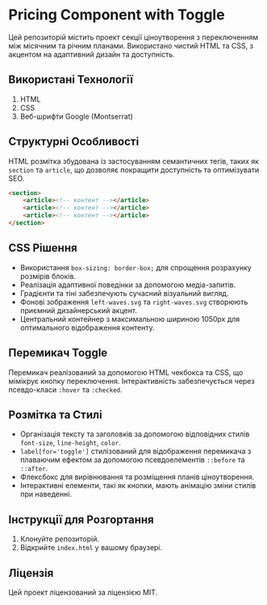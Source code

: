 # Pricing Component with Toggle

Цей репозиторій містить проект секції ціноутворення з переключенням між місячним та річним планами. Використано чистий HTML та CSS, з акцентом на адаптивний дизайн та доступність.

## Використані Технології

1. HTML
2. CSS
3. Веб-шрифти Google (Montserrat)

## Структурні Особливості

HTML розмітка збудована із застосуванням семантичних тегів, таких як `section` та `article`, що дозволяє покращити доступність та оптимізувати SEO.

```html
<section>
    <article><!-- контент --></article>
    <article><!-- контент --></article>
    <article><!-- контент --></article>
</section>
```
## CSS Рішення

- Використання `box-sizing: border-box;` для спрощення розрахунку розмірів блоків.
- Реалізація адаптивної поведінки за допомогою медіа-запитів.
- Градієнти та тіні забезпечують сучасний візуальний вигляд.
- Фонові зображення `left-waves.svg` та `right-waves.svg` створюють приємний дизайнерський акцент.
- Центральний контейнер з максимальною шириною 1050px для оптимального відображення контенту.

## Перемикач Toggle

Перемикач реалізований за допомогою HTML чекбокса та CSS, що мімікрує кнопку переключення. Інтерактивність забезпечується через псевдо-класи `:hover` та `:checked`.

## Розмітка та Стилі

- Організація тексту та заголовків за допомогою відповідних стилів `font-size`, `line-height`, `color`.
- `label[for='toggle']` стилізований для відображення перемикача з плаваючим ефектом за допомогою псевдоелементів `::before` та `::after`.
- Флексбокс для вирівнювання та розміщення планів ціноутворення.
- Інтерактивні елементи, такі як кнопки, мають анімацію зміни стилів при наведенні.

## Інструкції для Розгортання

1. Клонуйте репозиторій.
2. Відкрийте `index.html` у вашому браузері.

## Ліцензія

Цей проект ліцензований за ліцензією MIT.
